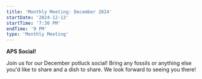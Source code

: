 ```yaml
---
title: 'Monthly Meeting: December 2024'
startDate: '2024-12-13'
startTime: '7:30 PM'
endTime: '9 PM'
type: 'Monthly Meeting'
---
```


**APS Social!**

Join us for our December potluck social! Bring any fossils or anything else you'd like to share and a dish to share. We look forward to seeing you there!
